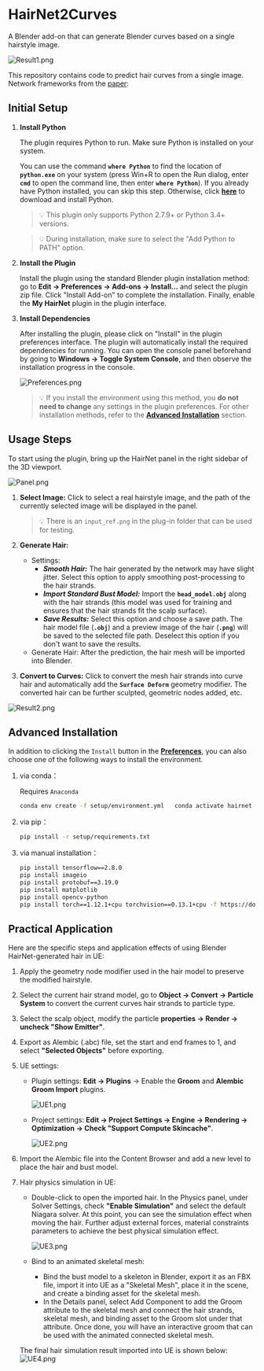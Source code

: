 # HairNet2Curves
A Blender add-on that can generate Blender curves based on a single hairstyle image.

![Result1.png](readme/img_0.png)

This repository contains code to predict hair curves from a single image. Network frameworks from the [paper](https://arxiv.org/abs/1806.07467):

## **Initial Setup**

1. **Install Python**
    
    The plugin requires Python to run. Make sure Python is installed on your system.
    
    You can use the command **`where Python`** to find the location of **`python.exe`** on your system (press Win+R to open the Run dialog, enter **`cmd`** to open the command line, then enter **`where Python`**). If you already have Python installed, you can skip this step. Otherwise, click **[here](https://www.python.org/downloads/)** to download and install Python.
    
    > 💡 This plugin only supports Python 2.7.9+ or Python 3.4+ versions.

    > 💡  During installation, make sure to select the "Add Python to PATH" option.

    
2. **Install the Plugin**
    
    Install the plugin using the standard Blender plugin installation method: go to **Edit → Preferences → Add-ons → Install...** and select the plugin zip file. Click "Install Add-on" to complete the installation. Finally, enable the **My HairNet** plugin in the plugin interface.
    
3. **Install Dependencies**
    
    After installing the plugin, please click on "Install" in the plugin preferences interface. The plugin will automatically install the required dependencies for running. You can open the console panel beforehand by going to **Windows → Toggle System Console**, and then observe the installation progress in the console.

    ![Preferences.png](readme/img_1.png)
    
    
    > 💡 If you install the environment using this method,  you **do not need to change** any settings in the plugin preferences. For other installation methods, refer to the [**Advanced Installation**](#advanced-installation) section.
    
 
## **Usage Steps**

To start using the plugin, bring up the HairNet panel in the right sidebar of the 3D viewport.

![Panel.png](readme/img_2.png)

1. **Select Image:** Click to select a real hairstyle image, and the path of the currently selected image will be displayed in the panel.
    
    > 💡 There is an `input_ref.png` in the plug-in folder that can be used for testing.
    
2. **Generate Hair:**
    - Settings:
        - ***Smooth Hair:*** The hair generated by the network may have slight jitter. Select this option to apply smoothing post-processing to the hair strands.
        - ***Import Standard Bust Model:*** Import the **`head_model.obj`** along with the hair strands (this model was used for training and ensures that the hair strands fit the scalp surface).
        - ***Save Results:*** Select this option and choose a save path. The hair model file (**`.obj`**) and a preview image of the hair (**`.png`**) will be saved to the selected file path. Deselect this option if you don't want to save the results.
    - Generate Hair: After the prediction, the hair mesh will be imported into Blender.

3. **Convert to Curves:** Click to convert the mesh hair strands into curve hair and automatically add the **`Surface Deform`** geometry modifier. The converted hair can be further sculpted, geometric nodes added, etc.

![Result2.png](readme/img_3.png)

## **Advanced Installation**

In addition to clicking the `Install` button in the [**Preferences**](#initial-setup), you can also choose one of the following ways to install the environment.

1. via conda：
    
    Requires `Anaconda` 
    
    ```bash
    conda env create -f setup/environment.yml   conda activate hairnet
    ```
    
2. via pip： 
    
    ```bash
    pip install -r setup/requirements.txt
    ```
    
3. via manual installation： 
    
    ```bash
    pip install tensorflow==2.8.0 
    pip install imageio 
    pip install protobuf==3.19.0 
    pip install matplotlib 
    pip install opencv-python 
    pip install torch==1.12.1+cpu torchvision==0.13.1+cpu -f https://download.pytorch.org/whl/torch_stable.html
    ```
    

## **Practical Application**
Here are the specific steps and application effects of using Blender HairNet-generated hair in UE:

1. Apply the geometry node modifier used in the hair model to preserve the modified hairstyle.
2. Select the current hair strand model, go to **Object → Convert → Particle System** to convert the current curves hair strands to particle type.
3. Select the scalp object, modify the particle **properties → Render → uncheck "Show Emitter"**.
4. Export as Alembic (.abc) file, set the start and end frames to 1, and select **"Selected Objects"** before exporting.
5. UE settings:
    - Plugin settings: **Edit → Plugins** → Enable the **Groom** and **Alembic Groom Import** plugins.
        
        ![UE1.png](readme/img_4.png)
        
    - Project settings: **Edit → Project Settings → Engine → Rendering → Optimization → Check "Support Compute Skincache"**.
        
        ![UE2.png](readme/img_5.png)
        
6. Import the Alembic file into the Content Browser and add a new level to place the hair and bust model.
    
7. Hair physics simulation in UE:
    * Double-click to open the imported hair. In the Physics panel, under Solver Settings, check **"Enable Simulation"** and select the default Niagara solver. At this point, you can see the simulation effect when moving the hair. Further adjust external forces, material constraints parameters to achieve the best physical simulation effect.
        
        ![UE3.png](readme/img_6.png)
        
    * Bind to an animated skeletal mesh:
        - Bind the bust model to a skeleton in Blender, export it as an FBX file, import it into UE as a "Skeletal Mesh", place it in the scene, and create a binding asset for the skeletal mesh.
        - In the Details panel, select Add Component to add the Groom attribute to the skeletal mesh and connect the hair strands, skeletal mesh, and binding asset to the Groom slot under that attribute. Once done, you will have an interactive groom that can be used with the animated connected skeletal mesh.
    
    The final hair simulation result imported into UE is shown below:
    ![UE4.png](readme/img_7.gif)
